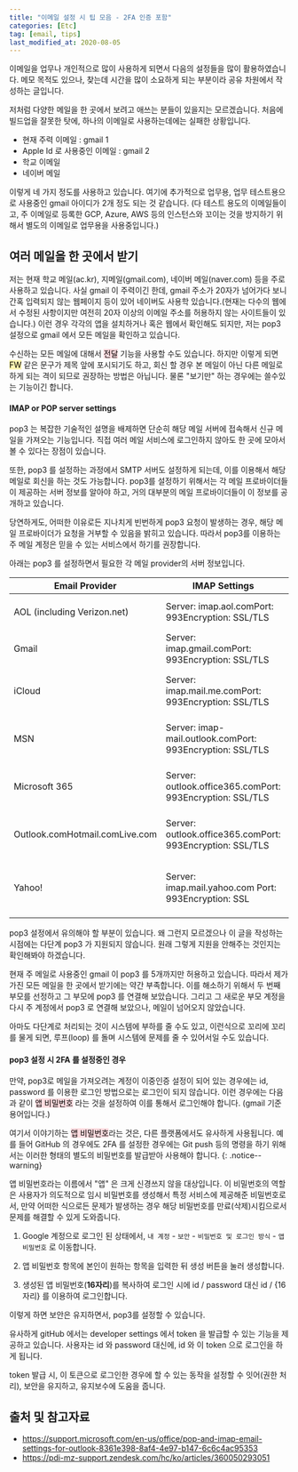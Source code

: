 ```yaml
---
title: "이메일 설정 시 팁 모음 - 2FA 인증 포함"
categories: [Etc]
tag: [email, tips]
last_modified_at: 2020-08-05
---
```

이메일을 업무나 개인적으로 많이 사용하게 되면서 다음의 설정들을 많이 활용하였습니다. 메모 목적도 있으나, 찾는데 시간을 많이 소요하게 되는 부분이라 공유 차원에서 작성하는 글입니다. 

저처럼 다양한 메일을 한 곳에서 보려고 애쓰는 분들이 있을지는 모르겠습니다. 처음에 빌드업을 잘못한 탓에, 하나의 이메일로 사용하는데에는 실패한 상황입니다. 

- 현재 주력 이메일 : gmail 1
- Apple Id 로 사용중인 이메일 : gmail 2
- 학교 이메일
- 네이버 메일

이렇게 네 가지 정도를 사용하고 있습니다. 여기에 추가적으로 업무용, 업무 테스트용으로 사용중인 gmail 아이디가 2개 정도 되는 것 같습니다. (다 테스트 용도의 이메일들이고, 주 이메일로 등록한 GCP, Azure, AWS 등의 인스턴스와 꼬이는 것을 방지하기 위해서 별도의 이메일로 업무용을 사용중입니다.)

## 여러 메일을 한 곳에서 받기

저는 현재 학교 메일(ac.kr), 지메일(gmail.com), 네이버 메일(naver.com) 등을 주로 사용하고 있습니다. 사실 gmail 이 주력이긴 한데, gmail 주소가 20자가 넘어가다 보니 간혹 입력되지 않는 웹페이지 등이 있어 네이버도 사용학 있습니다.(현재는 다수의 웹에서 수정된 사항이지만 여전히 20자 이상의 이메일 주소를 허용하지 않는 사이트들이 있습니다.) 이런 경우 각각의 앱을 설치하거나 혹은 웹에서 확인해도 되지만, 저는 pop3 설정으로 gmail 에서 모든 메일을 확인하고 있습니다.

수신하는 모든 메일에 대해서 <mark style='background-color: #ffdce0'>전달</mark> 기능을 사용할 수도 있습니다. 하지만 이렇게 되면 <mark style='background-color: #fff5b1'>FW</mark> 같은 문구가 제목 앞에 포시되기도 하고, 회신 할 경우 본 메일이 아닌 다른 메일로 하게 되는 격이 되므로 권장하는 방법은 아닙니다. 물론 "보기만" 하는 경우에는 쓸수있는 기능이긴 합니다.

#### IMAP or POP server settings

pop3 는 복잡한 기술적인 설명을 배제하면 단순히 해당 메일 서버에 접속해서 신규 메일을 가져오는 기능입니다. 직접 여러 메일 서비스에 로그인하지 않아도 한 곳에 모아서 볼 수 있다는 장점이 있습니다. 

또한, pop3 를 설정하는 과정에서 SMTP 서버도 설정하게 되는데, 이를 이용해서 해당 메일로 회신을 하는 것도 가능합니다. pop3를 설정하기 위해서는 각 메일 프로바이더들이 제공하는 서버 정보를 알아야 하고, 거의 대부분의 메일 프로바이더들이 이 정보를 공개하고 있습니다. 

당연하게도, 어떠한 이유로든 지나치게 빈번하게 pop3 요청이 발생하는 경우, 해당 메일 프로바이더가 요청을 거부할 수 있음을 밝히고 있습니다. 따라서 pop3를 이용하는 주 메일 계정은 믿을 수 있는 서비스에서 하기를 권장합니다. 

아래는 pop3 를 설정하면서 필요한 각 메일 provider의 서버 정보입니다. 

| Email Provider | IMAP Settings | POP Settings | SMTP Settings |
|----------------|---------------|--------------|---------------|
|AOL (including Verizon.net)|Server: imap.aol.comPort: 993Encryption: SSL/TLS|Server: pop.aol.comPort: 995Encryption: SSL/TLS|Server: smtp.aol.comPort: 465Encryption: SSL/TLS|
|Gmail|Server: imap.gmail.comPort: 993Encryption: SSL/TLS|Server: pop.gmail.comPort: 995Encryption: SSL/TLS|Server: smtp.gmail.comPort: 465Encryption: SSL/TLS|
|iCloud|Server: imap.mail.me.comPort: 993Encryption: SSL/TLS|Server:Port:Encryption:|Server: smtp.mail.me.comPort: 587Encryption: STARTTLS|
|MSN|Server: imap-mail.outlook.comPort: 993Encryption: SSL/TLS|Server: pop-mail.outlook.comPort: 995Encryption: SSL/TLS|Server: smtp-mail.outlook.comPort: 587Encryption: STARTTLS|
|Microsoft 365|Server: outlook.office365.comPort: 993Encryption: SSL/TLS|Server: outlook.office365.comPort: 995Encryption: SSL/TLS|Server: smtp.office365.comPort: 587Encryption: STARTTLS|
|Outlook.comHotmail.comLive.com|Server: outlook.office365.comPort: 993Encryption: SSL/TLS|Server: outlook.office365.comPort: 995Encryption: SSL/TLS|Server: smtp.office365.comPort: 587Encryption: STARTTLS|
|Yahoo!|Server: imap.mail.yahoo.com Port: 993Encryption: SSL|Server: pop.mail.yahoo.comPort: 995Encryption: SSL|Server: smtp.mail.yahoo.com Port: 587 or 465Encryption: TLS/STARTTLS or SSL|

pop3 설정에서 유의해야 할 부분이 있습니다. 왜 그런지 모르겠으나 이 글을 작성하는 시점에는 다단계 pop3 가 지원되지 않습니다. 원래 그렇게 지원을 안해주는 것인지는 확인해봐야 하겠습니다.

현재 주 메일로 사용중인 gmail 이 pop3 를 5개까지만 허용하고 있습니다. 따라서 제가 가진 모든 메일을 한 곳에서 받기에는 약간 부족합니다. 이를 해소하기 위해서 두 번째 부모를 선정하고 그 부모에 pop3 를 연결해 보았습니다. 그리고 그 새로운 부모 계정을 다시 주 계정에서 pop3 로 연결해 보았으나, 메일이 넘어오지 않았습니다. 

아마도 다단계로 처리되는 것이 시스템에 부하를 줄 수도 있고, 이런식으로 꼬리에 꼬리를 물게 되면, 루프(loop) 를 돌며 시스템에 문제를 줄 수 있어서일 수도 있습니다. 

#### pop3 설정 시 2FA 를 설정중인 경우

만약, pop3로 메일을 가져오려는 계정이 이중인증 설정이 되어 있는 경우에는 id, password 를 이용한 로그인 방법으로는 로그인이 되지 않습니다. 이런 경우에는 다음과 같이 <mark style='background-color: #ffdce0'>앱 비밀번호</mark> 라는 것을 설정하여 이를 통해서 로그인해야 합니다. (gmail 기준 용어입니다.)

여기서 이야기하는 <mark style='background-color: #ffdce0'>앱 비밀번호</mark>라는 것은, 다른 플랫폼에서도 유사하게 사용됩니다. 예를 들어 GitHub 의 경우에도 2FA 를 설정한 경우에는 Git push 등의 명령을 하기 위해서는 이러한 형태의 별도의 비밀번호를 발급받아 사용해야 합니다. 
{: .notice--warning}

앱 비밀번호라는 이름에서 "앱" 은 크게 신경쓰지 않을 대상입니다. 이 비밀번호의 역할은 사용자가 의도적으로 임시 비밀번호를 생성해서 특정 서비스에 제공해준 비밀번호로서, 만약 어떠한 식으로든 문제가 발생하는 경우 해당 비밀번호를 만료(삭제)시킴으로서 문제를 해결할 수 있게 도와줍니다. 

1. Google 계정으로 로그인 된 상태에서, `내 계정` - `보안` - `비밀번호 및 로그인 방식` - `앱 비밀번호` 로 이동합니다. 

2. 앱 비밀번호 항목에 본인이 원하는 항목을 입력한 뒤 생성 버튼을 눌러 생성합니다. 

3. 생성된 앱 비밀번호(**16자리**)를 복사하여 로그인 시에 id / password 대신 id / {16자리} 를 이용하여 로그인합니다.

이렇게 하면 보안은 유지하면서, pop3를 설정할 수 있습니다.

유사하게 gitHub 에서는 developer settings 에서 token 을 발급할 수 있는 기능을 제공하고 있습니다. 사용자는 id 와 password 대신에, id 와 이 token 으로 로그인을 하게 됩니다. 

token 발급 시, 이 토큰으로 로그인한 경우에 할 수 있는 동작을 설정할 수 잇어(권한 처리), 보안을 유지하고, 유지보수에 도움을 줍니다. 

## 출처 및 참고자료

- <https://support.microsoft.com/en-us/office/pop-and-imap-email-settings-for-outlook-8361e398-8af4-4e97-b147-6c6c4ac95353>
- <https://pdi-mz-support.zendesk.com/hc/ko/articles/360050293051>